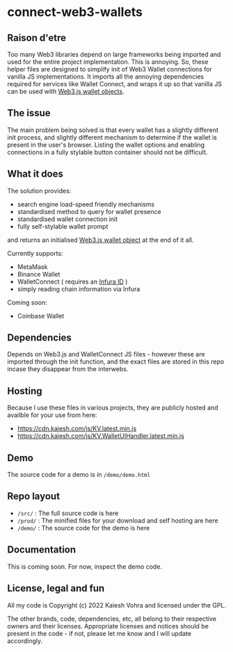 # connect-web3-wallets

## Raison d'etre

Too many Web3 libraries depend on large frameworks being imported and used for the entire project implementation. This is annoying. So, these helper files are designed to simplify init of Web3 Wallet connections for vanilla JS implementations. It imports all the annoying dependencies required for services like Wallet Connect, and wraps it up so that vanilla JS can be used with [Web3.js wallet objects](https://web3js.readthedocs.io/en/v1.7.1/).

## The issue

The main problem being solved is that every wallet has a slightly different init process, and slightly different mechanism to determine if the wallet is present in the user's browser. Listing the wallet options and enabling connections in a fully stylable button container should not be difficult.

## What it does

The solution provides:

- search engine load-speed friendly mechanisms
- standardised method to query for wallet presence
- standardised wallet connection init
- fully self-stylable wallet prompt

and returns an initialised [Web3.js wallet object](https://web3js.readthedocs.io/en/v1.7.1/) at the end of it all.

Currently supports:

- MetaMask
- Binance Wallet
- WalletConnect ( requires an [Infura ID](https://infura.io/) )
- simply reading chain information via Infura

Coming soon:

- Coinbase Wallet

## Dependencies

Depends on Web3.js and WalletConnect JS files - however these are imported through the init function, and the exact files are stored in this repo incase they disappear from the interwebs.

## Hosting

Because I use these files in various projects, they are publicly hosted and availble for your use from here:

- <https://cdn.kaiesh.com/js/KV.latest.min.js>
- <https://cdn.kaiesh.com/js/KV.WalletUIHandler.latest.min.js>

## Demo

The source code for a demo is in `/demo/demo.html`

## Repo layout

- `/src/` : The full source code is here
- `/prod/` : The minified files for your download and self hosting are here
- `/demo/` : The source code for the demo is here

## Documentation

This is coming soon. For now, inspect the demo code.

## License, legal and fun

All my code is Copyright (c) 2022 Kaiesh Vohra and licensed under the GPL.

The other brands, code, dependencies, etc, all belong to their respective owners and their licenses. Appropriate licenses and notices should be present in the code - if not, please let me know and I will update accordingly.
